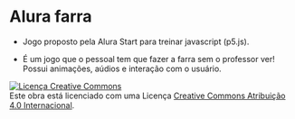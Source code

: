 # Alura farra

 - Jogo proposto pela Alura Start para treinar javascript (p5.js).

 - É um jogo que o pessoal tem que fazer a farra sem o professor ver! Possui animações, aúdios e interação
com o usuário.

<a rel="license" href="http://creativecommons.org/licenses/by/4.0/"><img alt="Licença Creative Commons" style="border-width:0" src="https://i.creativecommons.org/l/by/4.0/88x31.png" /></a><br />Este obra está licenciado com uma Licença <a rel="license" href="http://creativecommons.org/licenses/by/4.0/">Creative Commons Atribuição 4.0 Internacional</a>.
